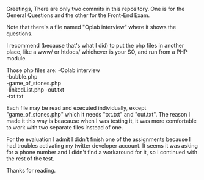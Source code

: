 Greetings,
There are only two commits in this repository.
One is for the General Questions and the other for the Front-End Exam.

Note that there's a file named "Oplab interview" where it shows the questions.

I recommend (because that's what I did) to put the php files in another place, like a www/ or htdocs/ whichever is your SO, and run from a PHP module.

Those php files are:
-Oplab interview 	
-bubble.php 	
-game_of_stones.php 	
-linkedList.php 
-out.txt 	
-txt.txt

Each file may be read and executed individually, except "game_of_stones.php" which it needs "txt.txt" and "out.txt".
The reason I made it this way is beacause when I was testing it, it was more comfortable to work with two separate files instead of one.

For the evaluation I admit I didn't finish one of the assignments because I had troubles activating my twitter developer account. It seems it was asking for a phone number and I didn't find a workaround for it, so I continued with the rest of the test.

Thanks for reading. 
